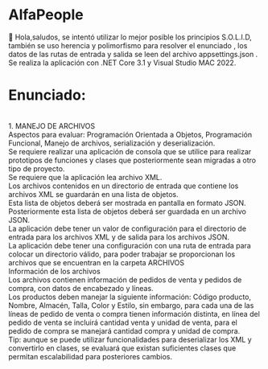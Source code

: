 # AlfaPeople
👋 Hola,saludos,  se intentó utilizar lo mejor posible los principios S.O.L.I.D, también se uso herencia y polimorfismo para resolver el enunciado , los datos de las rutas de entrada y salida se leen del archivo appsettings.json . Se realiza la aplicación con .NET Core 3.1 y Visual Studio MAC 2022.

# Enunciado:
<br>1. MANEJO DE ARCHIVOS
<br>Aspectos para evaluar: Programación Orientada a Objetos, Programación Funcional, Manejo de archivos, serialización y deserialización.
<br>Se requiere realizar una aplicación de consola que se utilice para realizar prototipos de funciones y clases que posteriormente sean migradas a otro tipo de proyecto.
<br>Se requiere que la aplicación lea archivo XML.
<br>Los archivos contenidos en un directorio de entrada que contiene los archivos XML se guardarán en una lista de objetos.
<br>Esta lista de objetos deberá ser mostrada en pantalla en formato JSON. Posteriormente esta lista de objetos deberá ser guardada en un archivo JSON.
<br>La aplicación debe tener un valor de configuración para el directorio de entrada para los archivos XML y de salida para los archivos JSON.
<br>La aplicación debe tener una configuración con una ruta de entrada para colocar un directorio válido, para poder trabajar se proporcionan los archivos que se encuentran en la carpeta ARCHIVOS
<br>Información de los archivos
<br>Los archivos contienen información de pedidos de venta y pedidos de compra, con datos de encabezado y líneas.
<br>Los productos deben manejar la siguiente información: Código producto, Nombre, Almacén, Talla, Color y Estilo, sin embargo, para cada una de las líneas de pedido de venta o compra tienen información distinta, en línea del pedido de venta se incluirá cantidad venta y unidad de venta, para el pedido de compra se manejará cantidad compra y unidad de compra.
<br>Tip: aunque se puede utilizar funcionalidades para deserializar los XML y convertirlo en clases, se evaluará que existan suficientes clases que permitan escalabilidad para posteriores cambios.
